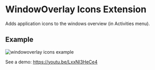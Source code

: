# WindowOverlay Icons Extension
Adds application icons to the windows overview (in Activities menu).

## Example
![windowoverlay icons example](https://user-images.githubusercontent.com/925062/28873575-9378636a-778e-11e7-90a1-8e2f3a4d7f43.png)

See a demo: https://youtu.be/LxxNI3HeCe4
